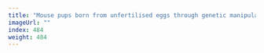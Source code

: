 ```yaml
---
title: "Mouse pups born from unfertilised eggs through genetic manipulation"
imageUrl: ""
index: 484
weight: 484
---
```

